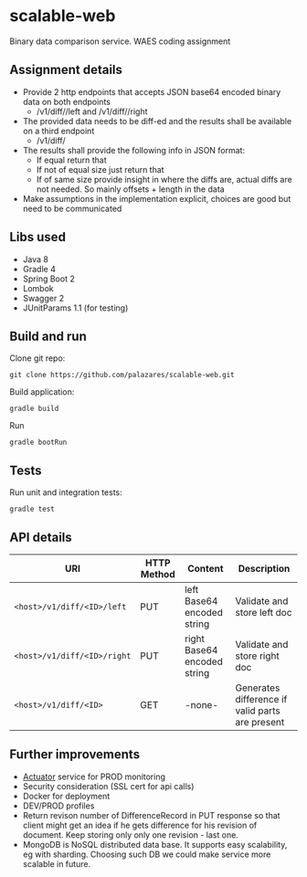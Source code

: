 # scalable-web
Binary data comparison service. WAES coding assignment 

## Assignment details

* Provide 2 http endpoints that accepts JSON base64 encoded binary data on both endpoints
    * <host>/v1/diff/<ID>/left and <host>/v1/diff/<ID>/right
* The provided data needs to be diff-ed and the results shall be available on a third endpoint
    * <host>/v1/diff/<ID>
* The results shall provide the following info in JSON format:
    * If equal return that
    * If not of equal size just return that
    * If of same size provide insight in where the diffs are, actual diffs are not needed. So mainly offsets + length in the data
* Make assumptions in the implementation explicit, choices are good but need to be communicated

## Libs used

* Java 8
* Gradle 4
* Spring Boot 2
* Lombok
* Swagger 2
* JUnitParams 1.1 (for testing)

## Build and run

Clone git repo:

```
git clone https://github.com/palazares/scalable-web.git
```

Build application:

```
gradle build 
```

Run


```
gradle bootRun
```

## Tests

Run unit and integration tests:

```
gradle test
```

## API details

URI | HTTP Method | Content | Description
--- | --- | --- | ---
`<host>/v1/diff/<ID>/left` | PUT | left Base64 encoded string  | Validate and store left doc
`<host>/v1/diff/<ID>/right` | PUT | right Base64 encoded string  | Validate and store right doc
`<host>/v1/diff/<ID>` | GET | -none- | Generates difference if valid parts are present 

## Further improvements
* [Actuator](https://www.baeldung.com/spring-boot-actuators) service for PROD monitoring 
* Security consideration (SSL cert for api calls)
* Docker for deployment
* DEV/PROD profiles
* Return revison number of DifferenceRecord in PUT response so that client might get an idea if he gets difference for his revision of document.
Keep storing only only one revision - last one. 
* MongoDB is NoSQL distributed data base. It supports easy scalability, eg with sharding. Choosing such DB we could make service more scalable in future.

